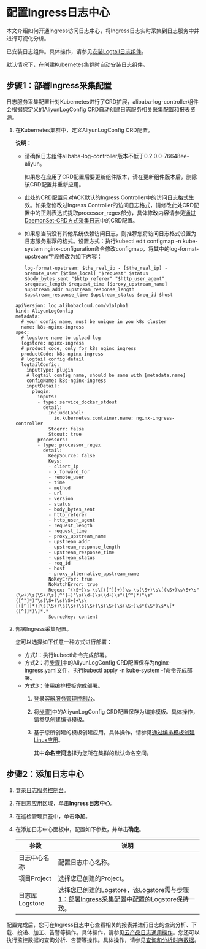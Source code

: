 # 配置Ingress日志中心

本文介绍如何开通Ingress访问日志中心，将Ingress日志实时采集到日志服务中并进行可视化分析。

已安装日志组件。具体操作，请参见[安装Logtail日志组件](https://help.aliyun.com/document_detail/157317.html)。

默认情况下，在创建Kubernetes集群时自动安装日志组件。

## 步骤1：部署Ingress采集配置

日志服务采集配置针对Kubernetes进行了CRD扩展，alibaba-log-controller组件会根据您定义的AliyunLogConfig CRD自动创建日志服务相关采集配置和报表资源。

1.  在Kubernetes集群中，定义AliyunLogConfig CRD配置。

    **说明：**

    -   请确保日志组件alibaba-log-controller版本不低于0.2.0.0-76648ee-aliyun。

        如果您在应用了CRD配置后要更新组件版本，请在更新组件版本后，删除该CRD配置并重新应用。

    -   此处的CRD配置只对ACK默认的Ingress Controller中的访问日志格式生效。如果您修改过Ingress Controller的访问日志格式，请修改此处CRD配置中的正则表达式提取processor\_regex部分，具体修改内容请参见[通过DaemonSet-CRD方式采集日志](/cn.zh-CN/数据采集/Logtail采集/采集容器日志/通过DaemonSet-CRD方式采集日志.md)中的CRD配置。
    -   如果您当前没有其他系统依赖访问日志，则推荐您将访问日志格式设置为日志服务推荐的格式。设置方式：执行kubectl edit configmap -n kube-system nginx-configuration命令修改configmap，将其中的log-format-upstream字段修改为如下内容：

        ```
        log-format-upstream: $the_real_ip - [$the_real_ip] - $remote_user [$time_local] "$request" $status 
        $body_bytes_sent "$http_referer" "$http_user_agent" $request_length $request_time [$proxy_upstream_name] 
        $upstream_addr $upstream_response_length $upstream_response_time $upstream_status $req_id $host
        ```

    ```
    apiVersion: log.alibabacloud.com/v1alpha1
    kind: AliyunLogConfig
    metadata:
      # your config name, must be unique in you k8s cluster
      name: k8s-nginx-ingress
    spec:
      # logstore name to upload log
      logstore: nginx-ingress
      # product code, only for k8s nginx ingress
      productCode: k8s-nginx-ingress
      # logtail config detail
      logtailConfig:
        inputType: plugin
        # logtail config name, should be same with [metadata.name]
        configName: k8s-nginx-ingress
        inputDetail:
          plugin:
            inputs:
            - type: service_docker_stdout
              detail:
                IncludeLabel:
                  io.kubernetes.container.name: nginx-ingress-controller
                Stderr: false
                Stdout: true
            processors:
            - type: processor_regex
              detail:
                KeepSource: false
                Keys:
                - client_ip
                - x_forward_for
                - remote_user
                - time
                - method
                - url
                - version
                - status
                - body_bytes_sent
                - http_referer
                - http_user_agent
                - request_length
                - request_time
                - proxy_upstream_name
                - upstream_addr
                - upstream_response_length
                - upstream_response_time
                - upstream_status
                - req_id
                - host
                - proxy_alternative_upstream_name
                NoKeyError: true
                NoMatchError: true
                Regex: ^(\S+)\s-\s\[([^]]+)]\s-\s(\S+)\s\[(\S+)\s\S+\s"(\w+)\s(\S+)\s([^"]+)"\s(\d+)\s(\d+)\s"([^"]*)"\s"([^"]*)"\s(\S+)\s(\S+)+\s\[([^]]*)]\s(\S+)\s(\S+)\s(\S+)\s(\S+)\s(\S+)\s*(\S*)\s*\[*([^]]*)\]*.*
                SourceKey: content
    ```

2.  部署Ingress采集配置。

    您可以选择如下任意一种方式进行部署：

    -   方式1：执行kubectl命令完成部署。
    -   方式2：将[步骤1](#step_3jn_t3d_pmt)中的AliyunLogConfig CRD配置保存为nginx-ingress.yaml文件，执行kubectl apply -n kube-system -f命令完成部署。
    -   方式3：使用编排模板完成部署。
        1.  登录[容器服务管理控制台](https://cs.console.aliyun.com)。
        2.  将[步骤1](#step_3jn_t3d_pmt)中的AliyunLogConfig CRD配置保存为编排模板。具体操作，请参见[创建编排模板](/cn.zh-CN/Kubernetes集群用户指南/应用市场/模板管理/创建编排模板.md)。
        3.  基于您所创建的模板创建应用。具体操作，请参见[通过编排模板创建Linux应用](/cn.zh-CN/Kubernetes集群用户指南/应用/工作负载/创建无状态工作负载Deployment.md)。

            其中**命名空间**选择为您所在集群的默认命名空间。


## 步骤2：添加日志中心

1.  登录[日志服务控制台](https://sls.console.aliyun.com)。

2.  在日志应用区域，单击**Ingress日志中心**。

3.  在巡检管理页签中，单击**添加**。

4.  在添加日志中心面板中，配置如下参数，并单击**确定**。

    |参数|说明|
    |--|--|
    |日志中心名称|配置日志中心名称。|
    |项目Project|选择您已创建的Project。|
    |日志库Logstore|选择您已创建的Logstore，该Logstore需与[步骤1：部署Ingress采集配置](#section_q3e_o1s_96m)中配置的Logstore保持一致。|


配置完成后，您可在Ingress日志中心查看相关的报表并进行日志的查询分析、下载、投递、加工、告警等操作。具体操作，请参见[云产品日志通用操作](/cn.zh-CN/数据采集/云产品日志采集/云产品日志通用操作.md)。您还可以执行监控数据的查询分析、告警等操作。具体操作，请参见[查询和分析时序数据](/cn.zh-CN/时序存储/查询与分析/查询和分析时序数据.md)。

